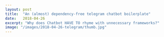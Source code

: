 ```yaml
---
layout: post
title:  "An (almost) dependency-free telegram chatbot boilerplate"
date:   2018-04-26
excerpt: "Why does Chatbot HAVE TO rhyme with unnecessary frameworks?"
image: "/images/2018-04-26-telegram/thumb.jpg"
---
```

